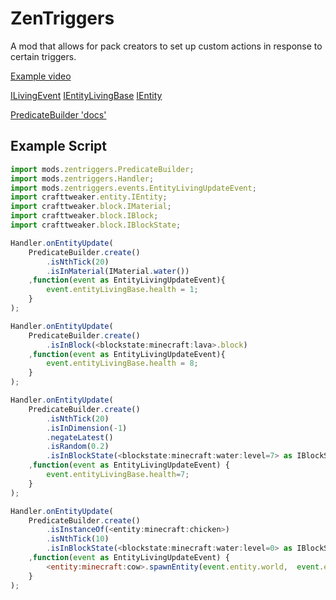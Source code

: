 # ZenTriggers
A mod that allows for pack creators to set up custom actions in response to certain triggers.

[Example video](https://streamable.com/ce27v)

[ILivingEvent](https://github.com/CraftTweaker/CraftTweaker/blob/1.12/CraftTweaker2-API/src/main/java/crafttweaker/api/event/ILivingEvent.java)
[IEntityLivingBase](https://github.com/CraftTweaker/CraftTweaker/blob/1.12/CraftTweaker2-API/src/main/java/crafttweaker/api/entity/IEntityLivingBase.java)
[IEntity](https://github.com/CraftTweaker/CraftTweaker/blob/1.12/CraftTweaker2-API/src/main/java/crafttweaker/api/entity/IEntity.java)

[PredicateBuilder 'docs'](https://github.com/TeamDman/ZenTriggers/blob/master/src/main/java/zentriggers/zentriggers/PredicateBuilder.java)
## Example Script
```JavaScript
import mods.zentriggers.PredicateBuilder;
import mods.zentriggers.Handler;
import mods.zentriggers.events.EntityLivingUpdateEvent;
import crafttweaker.entity.IEntity;
import crafttweaker.block.IMaterial;
import crafttweaker.block.IBlock;
import crafttweaker.block.IBlockState;

Handler.onEntityUpdate(
    PredicateBuilder.create()
        .isNthTick(20)
        .isInMaterial(IMaterial.water())
    ,function(event as EntityLivingUpdateEvent){
        event.entityLivingBase.health = 1;
    }
);

Handler.onEntityUpdate(
    PredicateBuilder.create()
        .isInBlock(<blockstate:minecraft:lava>.block)
    ,function(event as EntityLivingUpdateEvent){
        event.entityLivingBase.health = 8;
    }
);

Handler.onEntityUpdate(
    PredicateBuilder.create()
        .isNthTick(20)
        .isInDimension(-1)
        .negateLatest()
        .isRandom(0.2)
        .isInBlockState(<blockstate:minecraft:water:level=7> as IBlockState)
    ,function(event as EntityLivingUpdateEvent) {
        event.entityLivingBase.health=7;
    }
);

Handler.onEntityUpdate(
    PredicateBuilder.create()
        .isInstanceOf(<entity:minecraft:chicken>)
        .isNthTick(10)
        .isInBlockState(<blockstate:minecraft:water:level=0> as IBlockState)
    ,function(event as EntityLivingUpdateEvent) {
        <entity:minecraft:cow>.spawnEntity(event.entity.world,  event.entity.position);
    }
);
```
